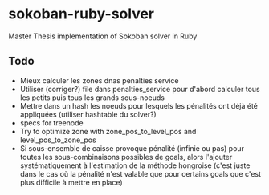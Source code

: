 # sokoban-ruby-solver

Master Thesis implementation of Sokoban solver in Ruby

## Todo

 * Mieux calculer les zones dnas penalties service
 * Utiliser (corriger?) file dans penalties_service pour d'abord calculer tous les petits puis tous les grands sous-noeuds
 * Mettre dans un hash les noeuds pour lesquels les pénalités ont déjà été appliquées (utiliser hashtable du solver?)
 * specs for treenode
 * Try to optimize zone with zone_pos_to_level_pos and level_pos_to_zone_pos
 * Si sous-ensemble de caisse provoque pénalité (infinie ou pas) pour toutes les
   sous-combinaisons possibles de goals, alors l'ajouter systématiquement à l'estimation de la
   méthode hongroise (c'est juste dans le cas où la pénalité n'est valable que
   pour certains goals que c'est plus difficile à mettre en place)

